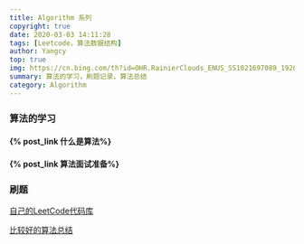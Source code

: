 ```yaml
---
title: Algorithm 系列
copyright: true
date: 2020-03-03 14:11:28
tags: [Leetcode，算法数据结构]
author: Yangcy
top: true
img: https://cn.bing.com/th?id=OHR.RainierClouds_ENUS_SS1021697089_1920x1080_HD_ZH-CN170801398.jpg&rf=LaDigue_1920x1080.jpg&pid=hp
summary: 算法的学习，刷题记录，算法总结
category: Algorithm
---
```


### 算法的学习

#### {% post_link 什么是算法%}

#### {% post_link 算法面试准备%}

### 刷题

[自己的LeetCode代码库](https://github.com/ZhengYangxin/LeetCode)

[比较好的算法总结](https://github.com/labuladong/fucking-algorithm)









